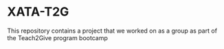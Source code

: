 # XATA-T2G
This repository contains a project that we worked on as a group as part of the Teach2Give program bootcamp
